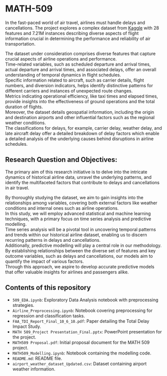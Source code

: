 # MATH-509
In the fast-paced world of air travel, airlines must handle delays and cancellations. The project explores a complex dataset from [Kaggle](https://www.kaggle.com/datasets/yuanyuwendymu/airline-delay-and-cancellation-data-2009-2018?select=2015.csv) with 28 features and 7.21M instances describing diverse aspects of flight information crucial in determining the performance and reliability of air transportation.

The dataset under consideration comprises diverse features that capture crucial aspects of airline operations and performance.   
Time-related variables, such as scheduled departure and arrival times, actual departure and arrival times, and associated delays, offer an overall understanding of temporal dynamics in flight schedules.   
Specific information related to aircraft, such as carrier details, flight numbers, and diversion indicators, helps identify distinctive patterns for different carriers and instances of unexpected route changes.   
Metrics indicating operational efficiency, like taxi times and elapsed times, provide insights into the effectiveness of ground operations and the total duration of flights.   
Moreover, the dataset details geospatial information, including the origin and destination airports and other influential factors such as the regional weather conditions.   
The classifications for delays, for example, carrier delay, weather delay, and late aircraft delay offer a detailed breakdown of delay factors which enable a detailed analysis of the underlying causes behind disruptions in airline schedules.  

## Research Question and Objectives:   
The primary aim of this research initiative is to delve into the intricate dynamics of historical airline data, unravel the underlying patterns, and identify the multifaceted factors that contribute to delays and cancellations in air travel.  

By thoroughly studying the dataset, we aim to gain insights into the relationships among variables, covering both external factors like weather conditions and internal ones such as airline operations.  
In this study, we will employ advanced statistical and machine learning techniques, with a primary focus on time series analysis and predictive modelling.   
Time series analysis will be a pivotal tool in uncovering temporal patterns and trends within our historical airline dataset, enabling us to discern recurring patterns in delays and cancellations.  
Additionally, predictive modelling will play a central role in our methodology.   
By establishing relationships between the diverse set of features and key outcome variables, such as delays and cancellations, our models aim to quantify the impact of various factors.   
Through this approach, we aspire to develop accurate predictive models that offer valuable insights for airlines and passengers alike.  

## Contents of this repository
- `509_EDA.ipynb`: Exploratory Data Analysis notebook with preprocessing strategies.
- `Airline_Preprocessing.ipynb`: Notebook covering preprocessing for regression and classification tasks.
- `FAA_TDI_Report_Final_10_6_10.pdf`: Paper detailing the Total Delay Impact Study.
- `MATH 509_Project Presentation_Final.pptx`: PowerPoint presentation for the project.
- `MATH509 Proposal.pdf`: Initial proposal document for the MATH 509 project.
- `MATH509_Modelling.ipynb`: Notebook containing the modelling code.
- `README.md`: README file.
- `airport_weather_dataset_Updated.csv`: Dataset containing airport weather information.

